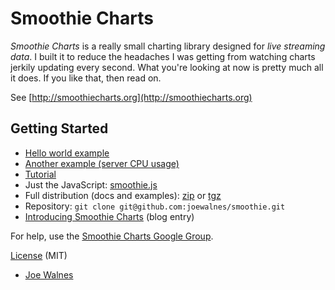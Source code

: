 Smoothie Charts
===============

*Smoothie Charts* is a really small charting library designed for _live
streaming data_. I built it to reduce the headaches I was getting from
watching charts jerkily updating every second. What you're looking at
now is pretty much all it does. If you like that, then read on.

See [http://smoothiecharts.org](http://smoothiecharts.org)

Getting Started
---------------

*   [Hello world example](http://smoothiecharts.org/examples/example1.html)
*   [Another example (server CPU usage)](http://smoothiecharts.org/examples/server-load.html)
*   [Tutorial](http://smoothiecharts.org/tutorial.html)
*   Just the JavaScript: [smoothie.js](http://github.com/joewalnes/smoothie/raw/master/smoothie.js)
*   Full distribution (docs and examples): [zip](http://github.com/joewalnes/smoothie/zipball/master) or [tgz](http://github.com/joewalnes/smoothie/tarball/master)
*   Repository: `git clone git@github.com:joewalnes/smoothie.git`
*   [Introducing Smoothie Charts](http://joewalnes.com/2010/08/10/introducing-smoothie-charts/) (blog entry)

For help, use the [Smoothie Charts Google Group](http://groups.google.com/group/smoothie-charts).

[License](http://smoothiecharts.org/LICENSE.txt) (MIT)

- [Joe Walnes](http://joewalnes.com/)
